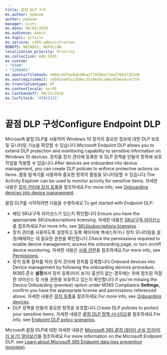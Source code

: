 ```yaml
---
title: 끝점 DLP 구성
ms.author: pebaum
author: pebaum
manager: scotv
ms.date: 08/03/2020
ms.audience: Admin
ms.topic: article
ms.service: o365-administration
ROBOTS: NOINDEX, NOFOLLOW
localization_priority: Priority
ms.collection: Adm_O365
ms.custom:
- "6108"
- "3200001"
ms.openlocfilehash: 406bc40fbe8a6306a2f74506ef1daf70b37283d6
ms.sourcegitcommit: c6692ce0fa1358ec3529e59ca0ecdfdea4cdc759
ms.translationtype: HT
ms.contentlocale: ko-KR
ms.lasthandoff: 09/15/2020
ms.locfileid: "47812121"
---
```

# <a name="configure-endpoint-dlp"></a><span data-ttu-id="1bbe6-102">끝점 DLP 구성</span><span class="sxs-lookup"><span data-stu-id="1bbe6-102">Configure Endpoint DLP</span></span>

<span data-ttu-id="1bbe6-103">Microsoft 끝점 DLP를 사용하여 Windows 10 장치의 중요한 정보에 대한 DLP 보호 및 모니터링 기능을 확장할 수 있습니다.</span><span class="sxs-lookup"><span data-stu-id="1bbe6-103">Microsoft Endpoint DLP allows you to extend DLP protection and monitoring capability to sensitive information on Windows 10 devices.</span></span> <span data-ttu-id="1bbe6-104">장치를 장치 관리에 등록한 후 DLP 정책을 만들어 항목에 보호 작업을 적용할 수 있습니다.</span><span class="sxs-lookup"><span data-stu-id="1bbe6-104">After devices are onboarded into device management, you can create DLP policies to enforce protective actions on items.</span></span> <span data-ttu-id="1bbe6-105">활동 탐색기를 사용하여 중요한 항목의 활동을 모니터링할 수 있습니다.</span><span class="sxs-lookup"><span data-stu-id="1bbe6-105">The Activity Explorer can be used to monitor activity for sensitive items.</span></span> <span data-ttu-id="1bbe6-106">자세한 내용은 [장치 관리에 장치 등록](https://docs.microsoft.com/microsoft-365/compliance/endpoint-dlp-getting-started#onboarding-devices-into-device-management)을 참조하세요.</span><span class="sxs-lookup"><span data-stu-id="1bbe6-106">For more info, see [Onboarding devices into device management](https://docs.microsoft.com/microsoft-365/compliance/endpoint-dlp-getting-started#onboarding-devices-into-device-management).</span></span>  

<span data-ttu-id="1bbe6-107">끝점 DLP를 시작하려면 다음을 수행하세요.</span><span class="sxs-lookup"><span data-stu-id="1bbe6-107">To get started with Endpoint DLP:</span></span>

- <span data-ttu-id="1bbe6-108">해당 SKU/구독 라이선스가 있는지 확인합니다.</span><span class="sxs-lookup"><span data-stu-id="1bbe6-108">Ensure you have the appropriate SKU/subscriptions licensing.</span></span> <span data-ttu-id="1bbe6-109">자세한 내용은 [SKU/구독 라이선스](https://docs.microsoft.com/microsoft-365/compliance/endpoint-dlp-getting-started#skusubscriptions-licensing)를 참조하세요.</span><span class="sxs-lookup"><span data-stu-id="1bbe6-109">For more info, see [SKU/subscriptions licensing](https://docs.microsoft.com/microsoft-365/compliance/endpoint-dlp-getting-started#skusubscriptions-licensing).</span></span>
- <span data-ttu-id="1bbe6-110">장치 관리를 사용하도록 설정하고 등록 페이지에 액세스하거나 장치 모니터링을 설정/해제하는 데 필요한 권한을 확인합니다.</span><span class="sxs-lookup"><span data-stu-id="1bbe6-110">Check the permissions required to enable device management, access the onboarding page, or turn on/off device monitoring.</span></span> <span data-ttu-id="1bbe6-111">자세한 내용은 [사용 권한](https://docs.microsoft.com/microsoft-365/compliance/endpoint-dlp-getting-started#permissions)을 참조하세요.</span><span class="sxs-lookup"><span data-stu-id="1bbe6-111">For more info, see [Permissions](https://docs.microsoft.com/microsoft-365/compliance/endpoint-dlp-getting-started#permissions).</span></span>
- <span data-ttu-id="1bbe6-112">장치 등록 절차를 따라 장치 관리에 장치를 등록합니다.</span><span class="sxs-lookup"><span data-stu-id="1bbe6-112">Onboard devices into Device management by following the onboarding devices procedure.</span></span> <span data-ttu-id="1bbe6-113">M365 준수 **설정**에서 장치 등록(미리 보기) 옵션이 없는 경우에는 위에 참조된 적절한 라이선스 및 사용 권한을 보유하고 있는지 확인합니다.</span><span class="sxs-lookup"><span data-stu-id="1bbe6-113">If you're missing the Device Onboarding (preview) option under M365 Compliance  **Settings**, confirm you have the appropriate license and permissions referenced above.</span></span> <span data-ttu-id="1bbe6-114">자세한 내용은 [장치 등록](https://docs.microsoft.com/microsoft-365/compliance/endpoint-dlp-getting-started#onboarding-devices)을 참조하세요.</span><span class="sxs-lookup"><span data-stu-id="1bbe6-114">For more info, see [Onboarding devices](https://docs.microsoft.com/microsoft-365/compliance/endpoint-dlp-getting-started#onboarding-devices).</span></span> 
- <span data-ttu-id="1bbe6-115">DLP 정책을 만들어 중요한 항목을 보호합니다.</span><span class="sxs-lookup"><span data-stu-id="1bbe6-115">Create DLP policies to protect your sensitive items.</span></span> <span data-ttu-id="1bbe6-116">자세한 내용은 [끝점 DLP 정책 시나리오](https://docs.microsoft.com/microsoft-365/compliance/endpoint-dlp-using?view=o365-worldwide#endpoint-dlp-policy-scenarios)를 참조하세요.</span><span class="sxs-lookup"><span data-stu-id="1bbe6-116">For info, see [Endpoint DLP policy scenarios](https://docs.microsoft.com/microsoft-365/compliance/endpoint-dlp-using?view=o365-worldwide#endpoint-dlp-policy-scenarios).</span></span>

<span data-ttu-id="1bbe6-117">Microsoft 끝점 DLP에 대한 자세한 내용은 [Microsoft 365 끝점 데이터 손실 방지(미리 보기) 알아보기](https://docs.microsoft.com/microsoft-365/compliance/endpoint-dlp-learn-about)를 참조하세요.</span><span class="sxs-lookup"><span data-stu-id="1bbe6-117">For more information on the Microsoft Endpoint DLP, see [Learn about Microsoft 365 Endpoint data loss prevention (preview)](https://docs.microsoft.com/microsoft-365/compliance/endpoint-dlp-learn-about).</span></span>